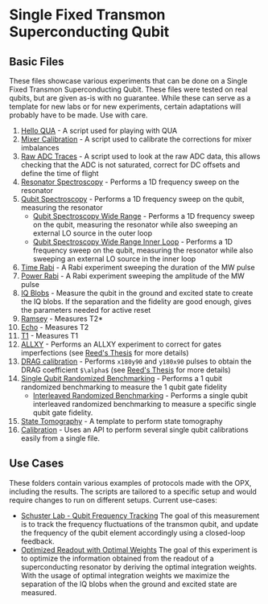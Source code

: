# Single Fixed Transmon Superconducting Qubit

## Basic Files
These files showcase various experiments that can be done on a Single Fixed Transmon Superconducting Qubit.
These files were tested on real qubits, but are given as-is with no guarantee.
While these can serve as a template for new labs or for new experiments, certain adaptations will probably have to be made.
Use with care.

1. [Hello QUA](hello_qua.py) - A script used for playing with QUA
2. [Mixer Calibration](manual_mixer_calibration.py) - A script used to calibrate the corrections for mixer imbalances
3. [Raw ADC Traces](raw_adc_traces.py) - A script used to look at the raw ADC data, this allows checking that the ADC 
is not saturated, correct for DC offsets and define the time of flight
4. [Resonator Spectroscopy](resonator_spec.py) - Performs a 1D frequency sweep on the resonator
5. [Qubit Spectroscopy](qubit_spec.py) - Performs a 1D frequency sweep on the qubit, measuring the resonator
   * [Qubit Spectroscopy Wide Range](qubit_spec_wide_range.py) - Performs a 1D frequency sweep on the qubit, measuring the resonator while also sweeping an external LO source in the outer loop
   * [Qubit Spectroscopy Wide Range Inner Loop](qubit_spec_wide_range_inner_loop.py) - Performs a 1D frequency sweep on the qubit, measuring the resonator while also sweeping an external LO source in the inner loop
6. [Time Rabi](time_rabi.py) - A Rabi experiment sweeping the duration of the MW pulse
7. [Power Rabi](power_rabi.py) - A Rabi experiment sweeping the amplitude of the MW pulse
8. [IQ Blobs](IQ_blobs.py) - Measure the qubit in the ground and excited state to create the IQ blobs. If the separation
and the fidelity are good enough, gives the parameters needed for active reset
9. [Ramsey](ramsey.py) - Measures T2*
10. [Echo](echo.py) - Measures T2
11. [T1](T1.py) - Measures T1
12. [ALLXY](allxy.py) - Performs an ALLXY experiment to correct for gates imperfections
(see [Reed's Thesis](https://rsl.yale.edu/sites/default/files/files/RSL_Theses/reed.pdf) for more details)
13. [DRAG calibration](DRAG_calibration.py) - Performs `x180y90` and `y180x90` pulses to obtain 
the DRAG coefficient `$\alpha$` (see [Reed's Thesis](https://rsl.yale.edu/sites/default/files/files/RSL_Theses/reed.pdf) for more details)
14. [Single Qubit Randomized Benchmarking](rb.py) - Performs a 1 qubit randomized benchmarking to measure the 1 qubit gate
fidelity
    * [Interleaved Randomized Benchmarking](interleaved_rb.py) - Performs a single qubit interleaved randomized benchmarking to measure a specific single qubit gate fidelity.
15. [State Tomography](state_tomography.py) - A template to perform state tomography
16. [Calibration](calibrations.py) - Uses an API to perform several single qubit calibrations easily from a single file. 

## Use Cases

These folders contain various examples of protocols made with the OPX, including the results. The scripts are tailored to
a specific setup and would require changes to run on different setups. Current use-cases:

* [Schuster Lab - Qubit Frequency Tracking](./Use%20Case%201%20-%20Schuster%20Lab%20-%20Qubit%20Frequency%20Tracking)
The goal of this measurement is to track the frequency fluctuations of the transmon qubit, and update the frequency of the qubit element accordingly using a closed-loop feedback.
* [Optimized Readout with Optimal Weights](./Use%20Case%202%20-%20Optimized%20readout%20with%20optimal%20weights) 
The goal of this experiment is to optimize the information obtained from the readout of a superconducting resonator by deriving the optimal integration weights. With the usage of optimal integration weights we maximize the separation of the IQ blobs when the ground and excited state are measured.
